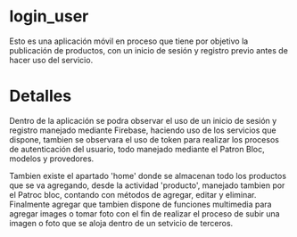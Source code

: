 # login_user

Esto es una aplicación móvil en proceso que tiene por objetivo la publicación
de productos, con un inicio de sesión y registro previo antes de hacer uso
del servicio.
# Detalles

Dentro de la aplicación se podra observar el uso de un inicio de sesión y registro
manejado mediante Firebase, haciendo uso de los servicios que dispone, tambien se 
observara el uso de token para realizar los procesos de autenticación del usuario, todo
manejado mediante el Patron Bloc, modelos y provedores.

Tambien existe el apartado 'home' donde se almacenan todo los productos que se va agregando,
desde la actividad 'producto', manejado tambien por el Patroc bloc, contando con métodos de 
agregar, editar y eliminar. Finalmente agregar que tambien dispone de funciones multimedia 
para agregar images o tomar foto con el fin de realizar el proceso de subir una imagen o foto
que se aloja dentro de un setvicio de terceros.
